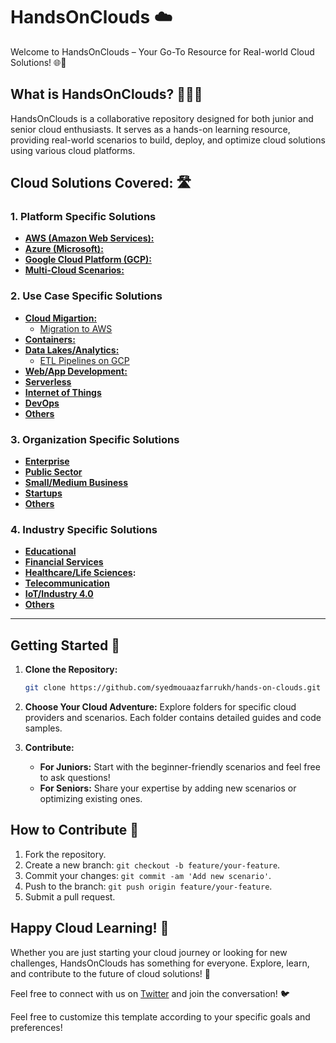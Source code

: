 # HandsOnClouds ☁️

Welcome to HandsOnClouds – Your Go-To Resource for Real-world Cloud Solutions! 🌐🔧

## What is HandsOnClouds? 🙋🏻‍♂️

HandsOnClouds is a collaborative repository designed for both junior and senior cloud enthusiasts. It serves as a hands-on learning resource, providing real-world scenarios to build, deploy, and optimize cloud solutions using various cloud platforms.

## Cloud Solutions Covered: 🛣️

### 1. Platform Specific Solutions 
    
- **[AWS (Amazon Web Services):]()** 
- **[Azure (Microsoft):]()**
- **[Google Cloud Platform (GCP):]()**
- **[Multi-Cloud Scenarios:]()** 

### 2. Use Case Specific Solutions
    
- **[Cloud Migartion:]()** 
    - [Migration to AWS](https://github.com/syedmouaazfarrukh/hands-on-clouds/tree/main/use-cases/migration-to-aws)
- **[Containers:]()** 
- **[Data Lakes/Analytics:]()**
    - [ETL Pipelines on GCP](https://github.com/syedmouaazfarrukh/hands-on-clouds/tree/main/use-cases/etl-pipelines-on-gcp)
- **[Web/App Development:]()**
- **[Serverless]()**
- **[Internet of Things]()** 
- **[DevOps]()**
- **[Others]()**


### 3. Organization Specific Solutions
    
- **[Enterprise]()**
- **[Public Sector]()**
- **[Small/Medium Business]()**
- **[Startups]()**
- **[Others]()**


### 4. Industry Specific Solutions
    
- **[Educational]()**
- **[Financial Services]()**
- **[Healthcare/Life Sciences]():** 
- **[Telecommunication]()** 
- **[IoT/Industry 4.0]()** 
- **[Others]()**

---


## Getting Started 🚀

1. **Clone the Repository:**
   ```bash
   git clone https://github.com/syedmouaazfarrukh/hands-on-clouds.git
   ```

2. **Choose Your Cloud Adventure:**
   Explore folders for specific cloud providers and scenarios. Each folder contains detailed guides and code samples.

3. **Contribute:**
   - **For Juniors:** Start with the beginner-friendly scenarios and feel free to ask questions!
   - **For Seniors:** Share your expertise by adding new scenarios or optimizing existing ones.

## How to Contribute 🤝

1. Fork the repository.
2. Create a new branch: `git checkout -b feature/your-feature`.
3. Commit your changes: `git commit -am 'Add new scenario'`.
4. Push to the branch: `git push origin feature/your-feature`.
5. Submit a pull request.

## Happy Cloud Learning! 🚀

Whether you are just starting your cloud journey or looking for new challenges, HandsOnClouds has something for everyone. Explore, learn, and contribute to the future of cloud solutions! 🌟

Feel free to connect with us on [Twitter](https://twitter.com/HandsOnClouds) and join the conversation! 🐦

Feel free to customize this template according to your specific goals and preferences!